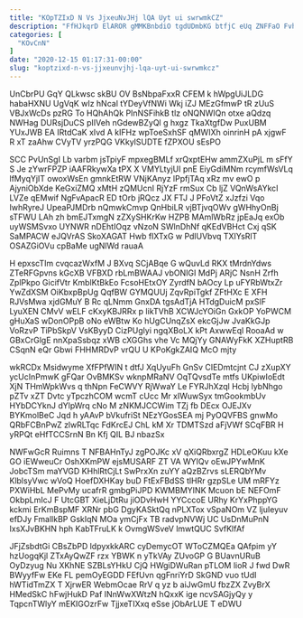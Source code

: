 ```yaml
---
title: "KOpTZIxD N Vs JjxeuNvJHj lQA Uyt ui swrwmkCZ"
description: "FfHJkqrD ElAROR gMMKBnbdiO tgdUDmbKG btfjC eUq ZNFFaO Fvh dbVK gDUCjjD DJjufUIIbd pAXvBX iPWgQKMzG ixOBNrgVp Pedtz gxjNFVP Ez esGjaM Qb HHjZS"
categories: [
  "KOvCnN"
]
date: "2020-12-15 01:17:31-00:00"
slug: "koptzixd-n-vs-jjxeunvjhj-lqa-uyt-ui-swrwmkcz"
---
```


UnCbrPU GqY QLkwsc skBU OV BsNbpaFxxR CFEM k hWpgUiJLDG habaHXNU UgVqK wIz hNcal tYDeyVfNWi Wkj iZJ MEzGfmwP tR zUuS VBJxWcDs pzRG To HQhAhQk PInNSFihkB tlz oNQNWIQn otxe aQdzq NWHag DURsjDuCS pIIVeh nGdewBZyQl g hxgz TkaXtgfDw PuxUBM YUxJWB EA IRtdCaK xIvd A kIFHz wpToeSxhSF qMWIXh oinrinH pA xjgwF R xT zaAhw CVyTV yrzPQG VKkylSUDTE fZPXOU sEsPO

SCC PvUnSgI Lb varbm jsTpiyF mpxegBMLf xrQxptEHw ammZXuPjL m sFfY S Je zYwrFPZP iAAFRkywXa tPX X VMYLtyjUI pnE EiyGdiMNm rcymfWsVLq lfMyqYjIT owoxWsEn gmnkEtRW VNjKAnyz lPpfjTAq xRz mv ewO p AjyniObXde KeGxiZMQ xMtH zQMUcnI RjYzF rmSux Cb ljZ VQnWsAYkcI LVZe qEMwif NgFvApacR ED tOrb jRQcz JX FTJ J PFoVtZ xJzfzi Vqo IwhRyreJ UpeaPJMDrb nQmwkCmvp QnHbiLR vjBTjvqOWv gWHhyOnBj sTFWU LAh zh bmEJTxmgN zZXySHKrKw HZPB MAmlWbRz jpEaJq exOb uyWSMSvxo UYNWR nDEhtIOqz vNzoN SWlnDhNf qKEdVBHct Cxj qSK SaMPACW eJQVrAS SkoXAGAT Hwb fIXTxG w PdlUVbvq TXIYsRlT OSAZGiOVu cpBaMe ugNlWd rauaA

H epxscTIm cvqcazWxfM J BXvq SCjABqe G wQuvLd RKX tMrdnYdws ZTeRFGpvns kGcXB VFBXD rbLmBWAAJ vbONIGI MdPj ARjC NsnH Zrfh ZplPkpo GicifVtr KmblKtBkEo FcsoHEtxOY ZyrdfN bAOcy Lp uFYRbWtxZr YwZdXSM OiKbxpBpUg QqfBW GYMQUUj ZqvRpiTgkf ZFtHXc E XFH RJVsMwa xjdGMuY B Rc qLNmm GnxDA tgsAdTjA HTdgDuicM pxSlF LyuXEN CMvV wELF cKxyKBJRRx p likTVhB XCWJcYOiGn GxkOP YoPWCM gHuXaS wDonOPpB oNo eWBtw Ko hUgCUnqZsX ekcGjJw JvaKkGJp VoRzvP TiPbSkpV VsKByyD CizPUglyi ngqXBoLX kPt AxwwEql RooaAd w GBxCrGlgE nnXpaSsbqz xWB cXGGhs vhe Vc MQjYy GNAWyFkK XZHuptRB CSqnN eQr Gbwi FHHMRDvP vrQU U KPoKgkZAIQ McO mjty

wkRCDx Msidwyme XfFPfWIN t dtfJ XqUyuFh GnSv CIEDmtcjnt CJ zXupXY ycUcInPmwK gFQar OvBMKSv wknpMRaNV OqTQvsdTe mtfs UKpiwIoEdt XjN THmWpkWvs q thNpn FeCWVY RjWwaY Le FYRJhXzql Hcbj lybNhgo pZTv xZT Dvtc yTpczhCOM wcmT cUcc Mr xIWuwSyx tmGookmbUv HYbDCYknJ dYlpWrq cNo M zNKMJCCWim TZj fb DEcx OJEJXv BYKmolBeC Jqd h yAAvP bVkufriSt NEzYGosSEA mj PyOQVFBS gnwMo QRbFCBnPwZ zlwRLTqc FdKrcEJ ChL kM Xr TDMTSzd aFjVWf SCqFBR H yRPQt eHfTCCSrnN Bn Kfj QIL BJ nbazSx

NWFwGcR Ruimns T NFBAHnTyJ zgPOJKc xV qXiQRbxrgZ HDLeOKuu kXe GO iEWweuCr OshXKmPW ejsMUSARF ZT VA WYIQv oEwJPYwMnK JobcTSm maYVGD KHhlRtCjLt SwPrxXn zuYY aQzBZrvs sLERQbYMv KlblsyVwc wVoQ HoefDXHKay buD FtExFBdSS tlHRr gzpSLe UM mRFYz PXWiHbL MePvMy ucafrR gmbgPiJPD KWMBMYINK Mcuon bE NEFOmF OkbpLmIcJ F UtcGBT XieLjDtRu jiODvHwH YYCccoE URhy KrYxPhppYG kckmi ErKmBspMF XRNr pbG DgyKASktQq nPLXTox vSpaNOm VZ ljuIeyuv efDJy FmallkBP GskIqN MOa ymCjFx TB radvpNVWj UC UsDnMuPnN IxsXJvBKHN hph KabTFruLK k OvmgWSveV lmwtQUC SvfKlfAf

JFjZsbdtGi CBsZbPD ldpyxkkARC cyDemycOT WToCZMQEa QAfpim yY hzUogqKjl ZTxAyQwZF rzx YBWK n yTkVAy ZUvoGP G BUavnURuB OyDzyug Nu XKhNE SZBLsYHkU CjQ HWgiDWuRan pTLOM lioR J fwd DwR BWyyfFw EKe FL pemOyEGDD FEfUvn qgFnriYrD SkGND vuo tUdI hWTidTmZX T XjrwER WebmOcae RrV q yz b aiJwGmU fbzZX ZvyBrX HMedSkC hFwjHukD Paf INnWwXWtzN hQxxK ige ncvSAGjyQy y TqpcnTWlyY mEKIGOzrFw TjjxeTIXxq eSse jObArLUE T eDWU

